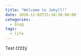 ```yaml
---
title: "Welcome to Jekyll!"
date: 2020-12-03T15:34:30-04:00
categories:
  - blog
tags:
  - life
---
```


Test čřžžý